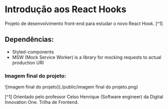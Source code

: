 # Introdução aos React Hooks


Projeto de desenvolvimento front-end para estudar o novo React Hook. [^1]


## Dependências:

- Styled-components
- MSW (Mock Service Worker) is a library for mocking requests to actual production URI


### Imagem final do projeto:
![imagem final do projeto](./public/imagem final do projeto.png)



[^1] Orientado pelo professor Celso Henrique (Software engineer) da Digital Innovation One. Trilha de Frontend.











